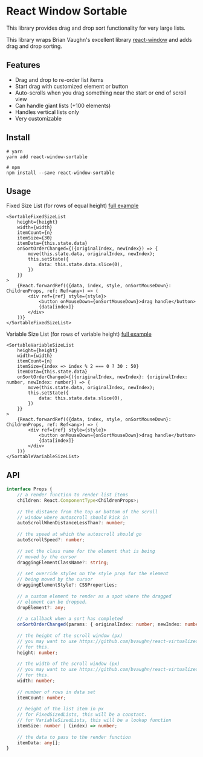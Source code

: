 
# React Window Sortable

This library provides drag and drop sort functionality for very large lists.

This library wraps Brian Vaughn's excellent library [react-window](https://github.com/bvaughn/react-window) and 
adds drag and drop sorting.

## Features
- Drag and drop to re-order list items
- Start drag with customized element or button
- Auto-scrolls when you drag something near the start or end of scroll view
- Can handle giant lists (+100 elements)
- Handles vertical lists only
- Very customizable

## Install

```
# yarn
yarn add react-window-sortable

# npm
npm install --save react-window-sortable 
```

## Usage

Fixed Size List (for rows of equal height) [full example](./example-fixed-sized-list.tsx)

```tsx
<SortableFixedSizeList
    height={height}
    width={width}
    itemCount={n}
    itemSize={30}
    itemData={this.state.data}
    onSortOrderChanged={({originalIndex, newIndex}) => {
        move(this.state.data, originalIndex, newIndex);
        this.setState({
            data: this.state.data.slice(0),
        })
    }}
>
    {React.forwardRef(({data, index, style, onSortMouseDown}: ChildrenProps, ref: Ref<any>) => (
        <div ref={ref} style={style}>
            <button onMouseDown={onSortMouseDown}>drag handle</button>
            {data[index]}
        </div>
    ))}
</SortableFixedSizeList>
```

Variable Size List (for rows of variable height) [full example](./example-variable-sized-list.tsx)

```tsx
<SortableVariableSizeList
    height={height}
    width={width}
    itemCount={n}
    itemSize={index => index % 2 === 0 ? 30 : 50}
    itemData={this.state.data}
    onSortOrderChanged={({originalIndex, newIndex}: {originalIndex: number, newIndex: number}) => {
        move(this.state.data, originalIndex, newIndex);
        this.setState({
            data: this.state.data.slice(0),
        })
    }}
>
    {React.forwardRef(({data, index, style, onSortMouseDown}: ChildrenProps, ref: Ref<any>) => (
        <div ref={ref} style={style}>
            <button onMouseDown={onSortMouseDown}>drag handle</button>
            {data[index]}
        </div>
    ))}
</SortableVariableSizeList>
```

## API

```ts
interface Props {
    // a render function to render list items
    children: React.ComponentType<ChildrenProps>;
    
    // the distance from the top or bottom of the scroll
    // window where autoscroll should kick in
    autoScrollWhenDistanceLessThan?: number;
    
    // the speed at which the autoscroll should go
    autoScrollSpeed?: number;
    
    // set the class name for the element that is being
    // moved by the cursor
    draggingElementClassName?: string;
    
    // set override styles on the style prop for the element
    // being moved by the cursor
    draggingElementStyle?: CSSProperties;
    
    // a custom element to render as a spot where the dragged
    // element can be dropped.
    dropElement?: any;
    
    // a callback when a sort has completed
    onSortOrderChanged(params: { originalIndex: number; newIndex: number }): void;
    
    // the height of the scroll window (px) 
    // you may want to use https://github.com/bvaughn/react-virtualized-auto-sizer
    // for this.
    height: number;
    
    // the width of the scroll window (px) 
    // you may want to use https://github.com/bvaughn/react-virtualized-auto-sizer
    // for this.
    width: number;
    
    // number of rows in data set
    itemCount: number;
    
    // height of the list item in px
    // for FixedSizedLists, this will be a constant.
    // for VariableSizedLists, this will be a lookup function
    itemSize: number | (index) => number;
    
    // the data to pass to the render function
    itemData: any[];
}
```